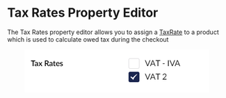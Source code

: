 # Tax Rates Property Editor

The Tax Rates property editor allows you to assign a [TaxRate](../../object-reference/taxrate.md) to a product which is used to calculate owed tax during the checkout

<figure><img src="../../../../../.gitbook/assets/TaxRatePropertyEditor.png" alt=""><figcaption></figcaption></figure>
